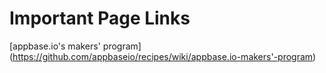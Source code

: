 # Important Page Links

[appbase.io's makers' program] (https://github.com/appbaseio/recipes/wiki/appbase.io-makers'-program)

